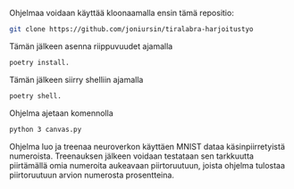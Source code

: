 Ohjelmaa voidaan käyttää kloonaamalla ensin tämä repositio:
```bash
git clone https://github.com/joniursin/tiralabra-harjoitustyo
```
 
Tämän jälkeen asenna riippuvuudet ajamalla
```bash
poetry install.
```

Tämän jälkeen siirry shelliin ajamalla
```bash
poetry shell.
```
Ohjelma ajetaan komennolla
```bash
python 3 canvas.py
```

Ohjelma luo ja treenaa neuroverkon käyttäen MNIST dataa käsinpiirretyistä numeroista. 
Treenauksen jälkeen voidaan testataan sen tarkkuutta piirtämällä omia numeroita aukeavaan piirtoruutuun, joista ohjelma tulostaa piirtoruutuun arvion numerosta prosentteina.
